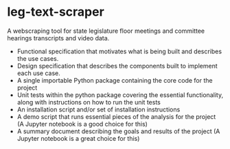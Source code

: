 # leg-text-scraper
A webscraping tool for state legislature floor meetings and committee hearings transcripts and video data.


- Functional specification that motivates what is being built and describes the use cases.
- Design specification that describes the components built to implement each use case.
- A single importable Python package containing the core code for the project
- Unit tests within the python package covering the essential functionality, along with instructions on how to run the unit tests
- An installation script and/or set of installation instructions
- A demo script that runs essential pieces of the analysis for the project (A Jupyter notebook is a good choice for this)
- A summary document describing the goals and results of the project (A Jupyter notebook is a great choice for this)
